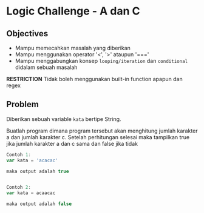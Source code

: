 # Logic Challenge - A dan C

## Objectives

- Mampu memecahkan masalah yang diberikan
- Mampu menggunakan operator '<', '>' ataupun '==='
- Mampu menggabungkan konsep `looping/iteration` dan `conditional` didalam sebuah masalah

**RESTRICTION**
Tidak boleh menggunakan built-in function apapun dan regex

## Problem

Diberikan sebuah variable `kata` bertipe String.

Buatlah program dimana program tersebut akan menghitung jumlah karakter a dan jumlah karakter c. Setelah perhitungan selesai maka tampilkan true jika jumlah karakter a dan c sama dan false jika tidak

```JavaScript
Contoh 1:
var kata = 'acacac'

maka output adalah true


Contoh 2:
var kata = acaacac

maka output adalah false
```
